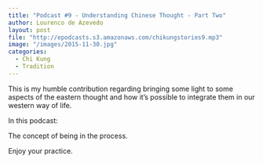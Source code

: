 ```yaml
---
title: "Podcast #9 - Understanding Chinese Thought - Part Two"
author: Lourenco de Azevedo
layout: post
file: "http://epodcasts.s3.amazonaws.com/chikungstories9.mp3"
image: "/images/2015-11-30.jpg"
categories:
  - Chi Kung
  - Tradition
---
```

This is my humble contribution regarding bringing some light to some aspects of the eastern thought and how it’s possible to integrate them in our western way of life.

In this podcast:

The concept of being in the process.

Enjoy your practice.

